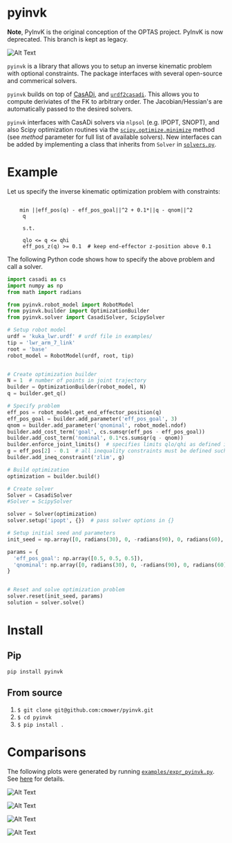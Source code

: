 # pyinvk

**Note**, PyInvK is the original conception of the OPTAS project.
PyInvK is now deprecated.
This branch is kept as legacy.

![Alt Text](https://raw.githubusercontent.com/cmower/pyinvk/master/fig8.gif)

`pyinvk` is a library that allows you to setup an inverse kinematic problem with optional constraints.
The package interfaces with several open-source and commerical solvers.

`pyinvk` builds on top of [CasADi](https://web.casadi.org/), and [`urdf2casadi`](https://github.com/mahaarbo/urdf2casadi).
This allows you to compute deriviates of the FK to arbitrary order.
The Jacobian/Hessian's are automatically passed to the desired solvers.

`pyinvk` interfaces with CasADi solvers via `nlpsol` (e.g. IPOPT, SNOPT), and also Scipy optimization routines via the [`scipy.optimize.minimize`](https://docs.scipy.org/doc/scipy/reference/generated/scipy.optimize.minimize.html) method (see *method* parameter for full list of available solvers).
New interfaces can be added by implementing a class that inherits from `Solver` in [`solvers.py`](https://github.com/cmower/pyinvk/blob/master/pyinvk/solver.py).

# Example

Let us specify the inverse kinematic optimization problem with constraints:
```

    min ||eff_pos(q) - eff_pos_goal||^2 + 0.1*||q - qnom||^2
     q

	 s.t.

	 qlo <= q <= qhi
	 eff_pos_z(q) >= 0.1  # keep end-effector z-position above 0.1

```

The following Python code shows how to specify the above problem and call a solver.

```python
import casadi as cs
import numpy as np
from math import radians

from pyinvk.robot_model import RobotModel
from pyinvk.builder import OptimizationBuilder
from pyinvk.solver import CasadiSolver, ScipySolver

# Setup robot model
urdf = 'kuka_lwr.urdf' # urdf file in examples/
tip = 'lwr_arm_7_link'
root = 'base'
robot_model = RobotModel(urdf, root, tip)


# Create optimization builder
N = 1  # number of points in joint trajectory
builder = OptimizationBuilder(robot_model, N)
q = builder.get_q()

# Specify problem
eff_pos = robot_model.get_end_effector_position(q)
eff_pos_goal = builder.add_parameter('eff_pos_goal', 3)
qnom = builder.add_parameter('qnominal', robot_model.ndof)
builder.add_cost_term('goal', cs.sumsqr(eff_pos - eff_pos_goal))
builder.add_cost_term('nominal', 0.1*cs.sumsqr(q - qnom))
builder.enforce_joint_limits()  # specifies limits qlo/qhi as defined in urdf
g = eff_pos[2] - 0.1  # all inequality constraints must be defined such that g >= 0
builder.add_ineq_constraint('zlim', g)

# Build optimization
optimization = builder.build()

# Create solver
Solver = CasadiSolver
#Solver = ScipySolver

solver = Solver(optimization)
solver.setup('ipopt', {})  # pass solver options in {}

# Setup initial seed and parameters
init_seed = np.array([0, radians(30), 0, -radians(90), 0, radians(60), 0])

params = {
  'eff_pos_goal': np.array([0.5, 0.5, 0.5]),
  'qnominal': np.array([0, radians(30), 0, -radians(90), 0, radians(60), 0])
}


# Reset and solve optimization problem
solver.reset(init_seed, params)
solution = solver.solve()

```


# Install

## Pip

```
pip install pyinvk
```

## From source

1. `$ git clone git@github.com:cmower/pyinvk.git`
2. `$ cd pyinvk`
3. `$ pip install .`

# Comparisons

The following plots were generated by running [`examples/expr_pyinvk.py`](https://github.com/cmower/pyinvk/blob/master/example/expr_pyinvk.py). See [here](https://github.com/cmower/pyinvk/blob/master/example/README.md) for details.

![Alt Text](https://raw.githubusercontent.com/cmower/pyinvk/master/example/fig/time.png)

![Alt Text](https://raw.githubusercontent.com/cmower/pyinvk/master/example/fig/err.png)

![Alt Text](https://raw.githubusercontent.com/cmower/pyinvk/master/example/fig/err_eul.png)

![Alt Text](https://raw.githubusercontent.com/cmower/pyinvk/master/example/fig/jdiff.png)
